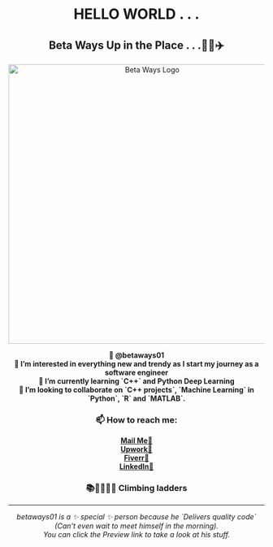 <h1 align="center">HELLO WORLD . . .</h1>
<h2 align="center">Beta Ways Up in the Place . . .🛬🛫✈️</h2>
<div align="center">
  <img src="https://github.com/betaways01/betaways01/assets/111149286/3cf0c43e-fe98-4f7c-9d97-9abda84efe2b" width="550" height="550" alt="Beta Ways Logo">
</div>

<p align="center">
  <strong>👋 @betaways01</strong><br>
  <strong>👀 I’m interested in everything new and trendy as I start my journey as a software engineer</strong><br>
  <strong>🌱 I’m currently learning `C++` and Python Deep Learning</strong><br>
  <strong>💞️ I’m looking to collaborate on `C++ projects`, `Machine Learning` in `Python`, `R` and `MATLAB`.</strong><br>
</p>

<h3 align="center">📫 How to reach me:</h3>
<p align="center">
  <strong><a href="mailto:betaways01@gmail.com">Mail Me📧</a></strong><br>
  <strong><a href="https://www.upwork.com/freelancers/franciskangethenganga">Upwork🤢</a></strong><br>
  <strong><a href="https://www.fiverr.com/s/91Ld2E">Fiverr🦚</a></strong><br>
  <strong><a href="https://www.linkedin.com/in/francis-kang-ethe-nganga-47b979204/">LinkedIn🪬</a></strong><br>
</p>

<h3 align="center">📚📏📐🧑‍💻 Climbing ladders</h3>

---

<div align="center">
  <em>betaways01 is a ✨ special ✨ person because he `Delivers quality code` (Can't even wait to meet himself in the morning).</em>
  <br>
  <em>You can click the Preview link to take a look at his stuff.</em>
</div>
